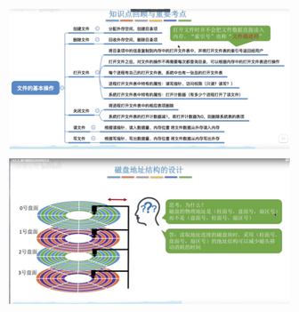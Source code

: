 ![image-20211230142225059](images/image-20211230142225059.png)

![image-20211230163718520](images/image-20211230163718520.png)